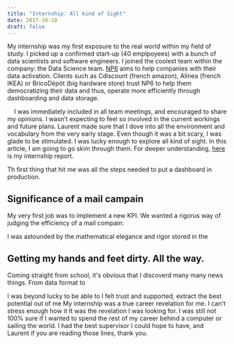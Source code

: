 ```yaml
---
title: "Internship: All kind of Sight"
date: 2017-10-10
draft: false
---
```


My internship was my first exposure to the real world within my field of study. I picked up a confirmed start-up (40 emplpoyees) with a bunch of data scientists and software engineers. I joined the coolest team within the company: the Data Science team. [NP6](https://www.np6.co.uk/) aims to help companies with their data activation. Clients such as Cdiscount (french amazon), Alinea (french IKEA) or BricoDépôt (big hardware store) trust NP6 to help them democratizing their data and thus, operate more efficiently through dashboarding and data storage. 

 &nbsp; &nbsp; I was immediately included in all team meetings, and encouraged to share my opinions. I wasn’t expecting to feel so involved in the current workings and future plans. Laurent made sure that I dove into all the environment and vocabulary from the very early stage. Even though it was a bit scary, I was glade to be stimulated. 
 I was lucky enough to explore all kind of sight. In this article, I am going to go skim through them. For deeper understanding, [here](/files/rapport-de-stage.pdf) is my internship report.


Th first thing that hit me was all the steps needed to put a dashboard in production. 

## Significance of a mail campain

My very first job was to implement a new KPI. We wanted a rigorus way of judging the efficiency of a mail compain:  







I was astounded by the mathematical elegance and rigor stored in the 




## Getting my hands and feet dirty. All the way.

Coming straight from school, it's obvious that I discoverd many many news things. From data format to 

I was beyond lucky to be able to
I felt trust and supported, extract the best potential out of me
My internship was a true career revelation for me. I can't stress enough how it 
It was the revelation I was looking for. I was still not 100% sure if I wanted to spend the rest of my career behind a computer or sailing the world. 
I had the best supervisor I could hope to have, and Laurent if you are reading those lines, thank you.